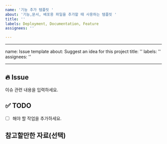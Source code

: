 ```yaml
---
name: '기능 추가 템플릿 '
about: '기능,문서, 배포용 파일을 추가할 때 사용하는 템플릿 '
title: ''
labels: Deployment, Documentation, Feature
assignees: ''

---
```


---
name: Issue template
about: Suggest an idea for this project
title: ''
labels: ''
assignees: ''

---

## 🔥 Issue
이슈 관련 내용을 입력하세요.

## ✅ TODO
- [ ]  해야 할 작업을 추가하세요.

## 참고할만한 자료(선택)

